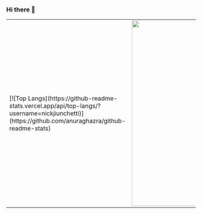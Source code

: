 ### Hi there 👋

<center>
<table>
    <tr>
        <td>[![Top Langs](https://github-readme-stats.vercel.app/api/top-langs/?username=nickjiunchetti)](https://github.com/anuraghazra/github-readme-stats)</td>
        <td><img width="495px" align="left" src="https://github-readme-stats.vercel.app/api?username=nickjiunchetti&theme=buefy"/></td>
    </tr>   
</table>
</center>  
<!--
**nickjiunchetti/nickjiunchetti** is a ✨ _special_ ✨ repository because its `README.md` (this file) appears on your GitHub profile.

Here are some ideas to get you started:

- 🔭 I’m currently working on ...
- 🌱 I’m currently learning ...
- 👯 I’m looking to collaborate on ...
- 🤔 I’m looking for help with ...
- 💬 Ask me about ...
- 📫 How to reach me: ...
- 😄 Pronouns: ...
- ⚡ Fun fact: ...
-->

